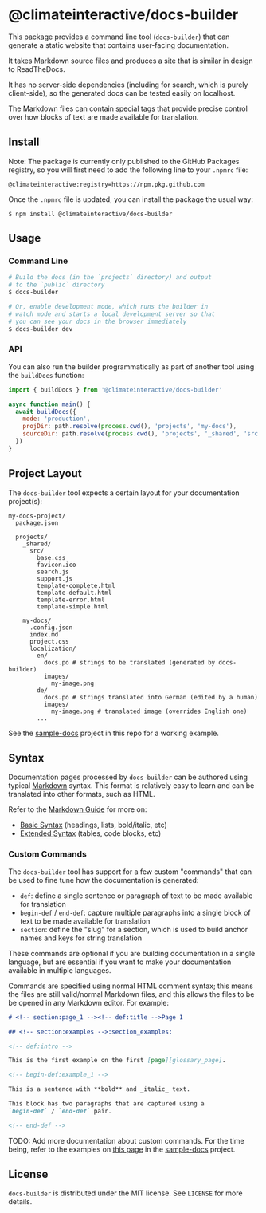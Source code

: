 # @climateinteractive/docs-builder

This package provides a command line tool (`docs-builder`) that can generate
a static website that contains user-facing documentation.

It takes Markdown source files and produces a site that is similar in
design to ReadTheDocs.

It has no server-side dependencies (including for search, which is purely
client-side), so the generated docs can be tested easily on localhost.

The Markdown files can contain [special tags](#syntax) that provide precise control over
how blocks of text are made available for translation.

## Install

Note: The package is currently only published to the GitHub Packages registry,
so you will first need to add the following line to your `.npmrc` file:

```
@climateinteractive:registry=https://npm.pkg.github.com
```

Once the `.npmrc` file is updated, you can install the package the usual way:

```
$ npm install @climateinteractive/docs-builder
```

## Usage

### Command Line

```sh
# Build the docs (in the `projects` directory) and output
# to the `public` directory
$ docs-builder

# Or, enable development mode, which runs the builder in
# watch mode and starts a local development server so that
# you can see your docs in the browser immediately
$ docs-builder dev
```

### API

You can also run the builder programmatically as part of another tool using
the `buildDocs` function:

```js
import { buildDocs } from '@climateinteractive/docs-builder'

async function main() {
  await buildDocs({
    mode: 'production',
    projDir: path.resolve(process.cwd(), 'projects', 'my-docs'),
    sourceDir: path.resolve(process.cwd(), 'projects', '_shared', 'src')
  })
}
```

## Project Layout

The `docs-builder` tool expects a certain layout for your documentation project(s):

```
my-docs-project/
  package.json

  projects/
    _shared/
      src/
        base.css
        favicon.ico
        search.js
        support.js
        template-complete.html
        template-default.html
        template-error.html
        template-simple.html

    my-docs/
      .config.json
      index.md
      project.css
      localization/
        en/
          docs.po # strings to be translated (generated by docs-builder)
          images/
            my-image.png
        de/
          docs.po # strings translated into German (edited by a human)
          images/
            my-image.png # translated image (overrides English one)
        ...
```

See the [sample-docs](../../examples/sample-docs) project in this repo for a
working example.

## Syntax

Documentation pages processed by `docs-builder` can be authored using typical
[Markdown](https://www.markdownguide.org/getting-started/) syntax.
This format is relatively easy to learn and can be translated into other formats, such as HTML.

Refer to the [Markdown Guide](https://www.markdownguide.org/) for more on:

- [Basic Syntax](https://www.markdownguide.org/basic-syntax/) (headings, lists, bold/italic, etc)
- [Extended Syntax](https://www.markdownguide.org/extended-syntax/) (tables, code blocks, etc)

### Custom Commands

The `docs-builder` tool has support for a few custom "commands" that can be used
to fine tune how the documentation is generated:

- `def`: define a single sentence or paragraph of text to be made available for translation
- `begin-def` / `end-def`: capture multiple paragraphs into a single block of text to be
  made available for translation
- `section`: define the "slug" for a section, which is used to build anchor names and keys
  for string translation

These commands are optional if you are building documentation in a single language, but are
essential if you want to make your documentation available in multiple languages.

Commands are specified using normal HTML comment syntax; this means the files
are still valid/normal Markdown files, and this allows the files to be be opened
in any Markdown editor. For example:

```md
# <!-- section:page_1 --><!-- def:title -->Page 1

## <!-- section:examples -->:section_examples:

<!-- def:intro -->

This is the first example on the first [page][glossary_page].

<!-- begin-def:example_1 -->

This is a sentence with **bold** and _italic_ text.

This block has two paragraphs that are captured using a
`begin-def` / `end-def` pair.

<!-- end-def -->
```

TODO: Add more documentation about custom commands. For the time being, refer
to the examples on
[this page](../../examples/sample-docs/projects/sample-guide/content/page_1.md)
in the [sample-docs](../../examples/sample-docs) project.

## License

`docs-builder` is distributed under the MIT license. See `LICENSE` for more details.
